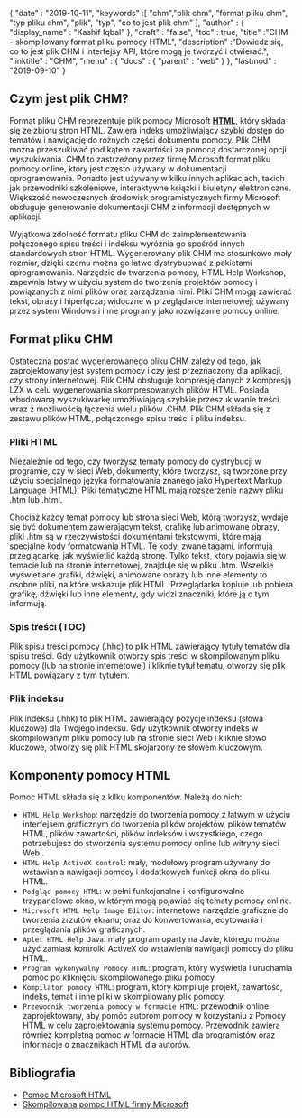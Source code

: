 {
  "date" : "2019-10-11",
  "keywords" :[ "chm","plik chm", "format pliku chm", "typ pliku chm", "plik", "typ", "co to jest plik chm" ],
  "author" : {
    "display_name" : "Kashif Iqbal"
},
  "draft" : "false",
  "toc" : true,
  "title" :"CHM - skompilowany format pliku pomocy HTML",
  "description" :"Dowiedz się, co to jest plik CHM i interfejsy API, które mogą je tworzyć i otwierać.",
  "linktitle" : "CHM",
  "menu" : {
    "docs" : {
      "parent" : "web"
}
},
  "lastmod" : "2019-09-10"
}

## Czym jest plik CHM?

Format pliku CHM reprezentuje plik pomocy Microsoft **[HTML](/pl/web/html/)**, który składa się ze zbioru stron HTML. Zawiera indeks umożliwiający szybki dostęp do tematów i nawigację do różnych części dokumentu pomocy. Plik CHM można przeszukiwać pod kątem zawartości za pomocą dostarczonej opcji wyszukiwania. CHM to zastrzeżony przez firmę Microsoft format pliku pomocy online, który jest często używany w dokumentacji oprogramowania. Ponadto jest używany w kilku innych aplikacjach, takich jak przewodniki szkoleniowe, interaktywne książki i biuletyny elektroniczne. Większość nowoczesnych środowisk programistycznych firmy Microsoft obsługuje generowanie dokumentacji CHM z informacji dostępnych w aplikacji.

Wyjątkowa zdolność formatu pliku CHM do zaimplementowania połączonego spisu treści i indeksu wyróżnia go spośród innych standardowych stron HTML. Wygenerowany plik CHM ma stosunkowo mały rozmiar, dzięki czemu można go łatwo dystrybuować z pakietami oprogramowania. Narzędzie do tworzenia pomocy, HTML Help Workshop, zapewnia łatwy w użyciu system do tworzenia projektów pomocy i powiązanych z nimi plików oraz zarządzania nimi. Pliki CHM mogą zawierać tekst, obrazy i hiperłącza; widoczne w przeglądarce internetowej; używany przez system Windows i inne programy jako rozwiązanie pomocy online.

## Format pliku CHM

Ostateczna postać wygenerowanego pliku CHM zależy od tego, jak zaprojektowany jest system pomocy i czy jest przeznaczony dla aplikacji, czy strony internetowej. Plik CHM obsługuje kompresję danych z kompresją LZX w celu wygenerowania skompresowanych plików HTML. Posiada wbudowaną wyszukiwarkę umożliwiającą szybkie przeszukiwanie treści wraz z możliwością łączenia wielu plików .CHM. Plik CHM składa się z zestawu plików HTML, połączonego spisu treści i pliku indeksu.

### Pliki HTML

Niezależnie od tego, czy tworzysz tematy pomocy do dystrybucji w programie, czy w sieci Web, dokumenty, które tworzysz, są tworzone przy użyciu specjalnego języka formatowania znanego jako Hypertext Markup Language (HTML). Pliki tematyczne HTML mają rozszerzenie nazwy pliku .htm lub .html.

Chociaż każdy temat pomocy lub strona sieci Web, którą tworzysz, wydaje się być dokumentem zawierającym tekst, grafikę lub animowane obrazy, pliki .htm są w rzeczywistości dokumentami tekstowymi, które mają specjalne kody formatowania HTML. Te kody, zwane tagami, informują przeglądarkę, jak wyświetlić każdą stronę. Tylko tekst, który pojawia się w temacie lub na stronie internetowej, znajduje się w pliku .htm. Wszelkie wyświetlane grafiki, dźwięki, animowane obrazy lub inne elementy to osobne pliki, na które wskazuje plik HTML. Przeglądarka kopiuje lub pobiera grafikę, dźwięki lub inne elementy, gdy widzi znaczniki, które ją o tym informują.

### Spis treści (TOC)
Plik spisu treści pomocy (.hhc) to plik HTML zawierający tytuły tematów dla spisu treści. Gdy użytkownik otworzy spis treści w skompilowanym pliku pomocy (lub na stronie internetowej) i kliknie tytuł tematu, otworzy się plik HTML powiązany z tym tytułem.

### Plik indeksu
Plik indeksu (.hhk) to plik HTML zawierający pozycje indeksu (słowa kluczowe) dla Twojego indeksu. Gdy użytkownik otworzy indeks w skompilowanym pliku pomocy lub na stronie sieci Web i kliknie słowo kluczowe, otworzy się plik HTML skojarzony ze słowem kluczowym.

## Komponenty pomocy HTML

Pomoc HTML składa się z kilku komponentów. Należą do nich:

* `HTML Help Workshop`: narzędzie do tworzenia pomocy z łatwym w użyciu interfejsem graficznym do tworzenia plików projektów, plików tematów HTML, plików zawartości, plików indeksów i wszystkiego, czego potrzebujesz do stworzenia systemu pomocy online lub witryny sieci Web .
* `HTML Help ActiveX control`: mały, modułowy program używany do wstawiania nawigacji pomocy i dodatkowych funkcji okna do pliku HTML.
* `Podgląd pomocy HTML`: w pełni funkcjonalne i konfigurowalne trzypanelowe okno, w którym mogą pojawiać się tematy pomocy online.
* `Microsoft HTML Help Image Editor`: internetowe narzędzie graficzne do tworzenia zrzutów ekranu; oraz do konwertowania, edytowania i przeglądania plików graficznych.
* `Aplet HTML Help Java`: mały program oparty na Javie, którego można użyć zamiast kontrolki ActiveX do wstawienia nawigacji pomocy do pliku HTML.
* `Program wykonywalny Pomocy HTML`: program, który wyświetla i uruchamia pomoc po kliknięciu skompilowanego pliku pomocy.
* `Kompilator pomocy HTML`: program, który kompiluje projekt, zawartość, indeks, temat i inne pliki w skompilowany plik pomocy.
* `Przewodnik tworzenia pomocy w formacie HTML`: przewodnik online zaprojektowany, aby pomóc autorom pomocy w korzystaniu z Pomocy HTML w celu zaprojektowania systemu pomocy. Przewodnik zawiera również kompletną pomoc w formacie HTML dla programistów oraz informacje o znacznikach HTML dla autorów.

## Bibliografia

* [Pomoc Microsoft HTML](https://learn.microsoft.com/en-us/previous-versions/windows/desktop/htmlhelp/microsoft-html-help-1-4-sdk)
* [Skompilowana pomoc HTML firmy Microsoft](https://en.wikipedia.org/wiki/Microsoft_Compiled_HTML_Help)

